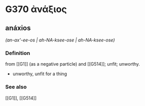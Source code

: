 # G370 ἀνάξιος

## anáxios

_(an-ax'-ee-os | ah-NA-ksee-ose | ah-NA-ksee-ose)_

### Definition

from [[G1]] (as a negative particle) and [[G514]]; unfit; unworthy.

- unworthy, unfit for a thing

### See also

[[G1]], [[G514]]

